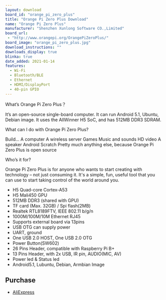 ```yaml
---
layout: download
board_id: "orange_pi_zero_plus"
title: "Orange Pi Zero Plus Download"
name: "Orange Pi Zero Plus"
manufacturer: "Shenzhen Xunlong Software CO.,Limited"
board_url:
 - "http://www.orangepi.org/OrangePiZeroPlus/"
board_image: "orange_pi_zero_plus.jpg"
download_instructions: ""
downloads_display: true
blinka: true
date_added: 2021-01-14
features:
  - Wi-Fi
  - Bluetooth/BLE
  - Ethernet
  - HDMI/DisplayPort
  - 40-pin GPIO
---
```


What’s Orange Pi Zero Plus？

It’s an open-source single-board computer. It can run Android 5.1, Ubuntu, Debian image. It uses the AllWinner H5 SoC, and has 512MB DDR3 SDRAM.

What can I do with Orange Pi Zero Plus?

Build…
A computer
A wireless server
Games
Music and sounds
HD video
A speaker
Android
Scratch
Pretty much anything else, because Orange Pi Zero Plus is open source

Who’s it for?

Orange Pi Zero Plus is for anyone who wants to start creating with technology – not just consuming it. It's a simple, fun, useful tool that you can use to start taking control of the world around you.


- H5 Quad-core Cortex-A53
- H5 Mali450 GPU
- 512MB DDR3 (shared with GPU)
- TF card (Max. 32GB) / Spi flash(2MB)
- Realtek RTL8189FTV, IEEE 802.11 b/g/n
- 1000M/100M/10M Ethernet RJ45
- Supports external board via 13pins
- USB OTG can supply power
- UART, ground
- One USB 2.0 HOST, One USB 2.0 OTG
- Power Button(SW602)
- 26 Pins Header, compatible with Raspberry Pi B+
- 13 Pins Header, with 2x USB, IR pin, AUDIO(MIC, AV)
- Power led & Status led
- Android5.1, Lubuntu, Debian, Armbian Image

## Purchase
* [AliExpress](https://www.aliexpress.com/item/32828347476.html)
